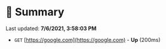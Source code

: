 # 📖 Summary
Last updated: **7/6/2021, 3:58:03 PM**

- `GET` [https://google.com](https://google.com) - **Up** (200ms)
